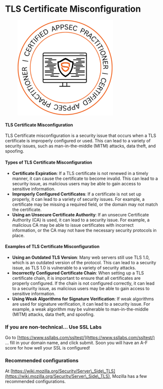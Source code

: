 # TLS Certificate Misconfiguration

<figure><img src=".gitbook/assets/image (9) (2).png" alt="" width="314"><figcaption></figcaption></figure>

#### **TLS Certificate Misconfiguration**

TLS Certificate misconfiguration is a security issue that occurs when a TLS certificate is improperly configured or used. This can lead to a variety of security issues, such as man-in-the-middle (MITM) attacks, data theft, and spoofing.

#### **Types of TLS Certificate Misconfiguration**

* **Certificate Expiration**: If a TLS certificate is not renewed in a timely manner, it can cause the certificate to become invalid. This can lead to a security issue, as malicious users may be able to gain access to sensitive information.
* **Improperly Configured Certificates**: If a certificate is not set up properly, it can lead to a variety of security issues. For example, a certificate may be missing a required field, or the domain may not match the certificate.
* **Using an Unsecure Certificate Authority**: If an unsecure Certificate Authority (CA) is used, it can lead to a security issue. For example, a malicious CA may be able to issue certificates with incorrect information, or the CA may not have the necessary security protocols in place.

#### **Examples of TLS Certificate Misconfiguration**

* **Using an Outdated TLS Version**: Many web servers still use TLS 1.0, which is an outdated version of the protocol. This can lead to a security issue, as TLS 1.0 is vulnerable to a variety of security attacks.
* **Incorrectly Configured Certificate Chain**: When setting up a TLS certificate chain, it is important to ensure that all certificates are properly configured. If the chain is not configured correctly, it can lead to a security issue, as malicious users may be able to gain access to sensitive information.
* **Using Weak Algorithms for Signature Verification**: If weak algorithms are used for signature verification, it can lead to a security issue. For example, a weak algorithm may be vulnerable to man-in-the-middle (MITM) attacks, data theft, and spoofing.



### **If you are non-technical… Use SSL Labs**

Go to [https://www.ssllabs.com/ssltest/](https://www.ssllabs.com/ssltest/) … fill in your domain name, and click submit. Soon you will have an A-F score for how well your SSL is configured!



### **Recommended configurations**

At [https://wiki.mozilla.org/Security/Server\_Side\_TLS](https://wiki.mozilla.org/Security/Server\_Side\_TLS), Mozilla has a few recommended configurations.
